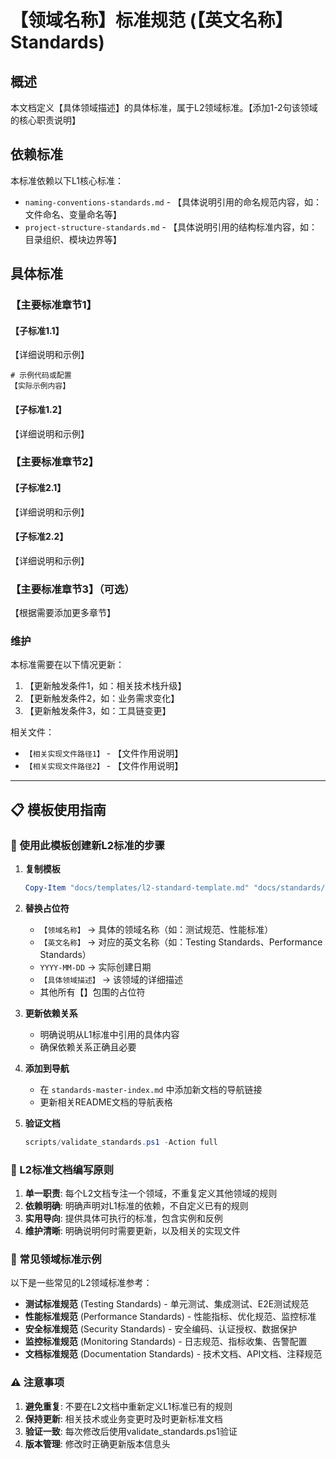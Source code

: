 <!--version info: v1.0.0, created: YYYY-MM-DD, level: L2, dependencies: naming-conventions-standards.md,project-structure-standards.md-->

# 【领域名称】标准规范 (【英文名称】 Standards)

## 概述

本文档定义【具体领域描述】的具体标准，属于L2领域标准。【添加1-2句该领域的核心职责说明】

## 依赖标准

本标准依赖以下L1核心标准：
- `naming-conventions-standards.md` - 【具体说明引用的命名规范内容，如：文件命名、变量命名等】
- `project-structure-standards.md` - 【具体说明引用的结构标准内容，如：目录组织、模块边界等】

## 具体标准

### 【主要标准章节1】

#### 【子标准1.1】

【详细说明和示例】

```【相关语言/配置】
# 示例代码或配置
【实际示例内容】
```

#### 【子标准1.2】

【详细说明和示例】

### 【主要标准章节2】

#### 【子标准2.1】

【详细说明和示例】

#### 【子标准2.2】

【详细说明和示例】

### 【主要标准章节3】（可选）

【根据需要添加更多章节】

### 维护

本标准需要在以下情况更新：
1. 【更新触发条件1，如：相关技术栈升级】
2. 【更新触发条件2，如：业务需求变化】
3. 【更新触发条件3，如：工具链变更】

相关文件：
- `【相关实现文件路径1】` - 【文件作用说明】
- `【相关实现文件路径2】` - 【文件作用说明】

---

## 📋 模板使用指南

### 🎯 使用此模板创建新L2标准的步骤

1. **复制模板**
   ```powershell
   Copy-Item "docs/templates/l2-standard-template.md" "docs/standards/【新标准名称】-standards.md"
   ```

2. **替换占位符**
   - `【领域名称】` → 具体的领域名称（如：测试规范、性能标准）
   - `【英文名称】` → 对应的英文名称（如：Testing Standards、Performance Standards）
   - `YYYY-MM-DD` → 实际创建日期
   - `【具体领域描述】` → 该领域的详细描述
   - 其他所有【】包围的占位符

3. **更新依赖关系**
   - 明确说明从L1标准中引用的具体内容
   - 确保依赖关系正确且必要

4. **添加到导航**
   - 在 `standards-master-index.md` 中添加新文档的导航链接
   - 更新相关README文档的导航表格

5. **验证文档**
   ```powershell
   scripts/validate_standards.ps1 -Action full
   ```

### 📏 L2标准文档编写原则

1. **单一职责**: 每个L2文档专注一个领域，不重复定义其他领域的规则
2. **依赖明确**: 明确声明对L1标准的依赖，不自定义已有的规则
3. **实用导向**: 提供具体可执行的标准，包含实例和反例
4. **维护清晰**: 明确说明何时需要更新，以及相关的实现文件

### 🔧 常见领域标准示例

以下是一些常见的L2领域标准参考：

- **测试标准规范** (Testing Standards) - 单元测试、集成测试、E2E测试规范
- **性能标准规范** (Performance Standards) - 性能指标、优化规范、监控标准  
- **安全标准规范** (Security Standards) - 安全编码、认证授权、数据保护
- **监控标准规范** (Monitoring Standards) - 日志规范、指标收集、告警配置
- **文档标准规范** (Documentation Standards) - 技术文档、API文档、注释规范

### ⚠️ 注意事项

1. **避免重复**: 不要在L2文档中重新定义L1标准已有的规则
2. **保持更新**: 相关技术或业务变更时及时更新标准文档
3. **验证一致**: 每次修改后使用validate_standards.ps1验证
4. **版本管理**: 修改时正确更新版本信息头
